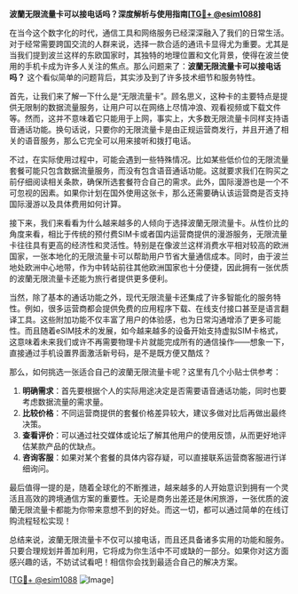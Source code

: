 **波蘭无限流量卡可以接电话吗？深度解析与使用指南[[TG💪+ @esim1088](https://t.me/s/esim1088)]**

在当今这个数字化的时代，通信工具和网络服务已经深深融入了我们的日常生活。对于经常需要跨国交流的人群来说，选择一款合适的通讯卡显得尤为重要。尤其是当我们提到波兰这样的东欧国家时，其独特的地理位置和文化背景，使得在波兰使用的手机卡成为许多人关注的焦点。那么问题来了：**波蘭无限流量卡可以接电话吗？** 这个看似简单的问题背后，其实涉及到了许多技术细节和服务特性。

首先，让我们来了解一下什么是“无限流量卡”。顾名思义，这种卡的主要特点是提供无限制的数据流量服务，让用户可以在网络上尽情冲浪、观看视频或下载文件等。然而，这并不意味着它只能用于上网，事实上，大多数无限流量卡同样支持语音通话功能。换句话说，只要你的无限流量卡是由正规运营商发行，并且开通了相关的语音服务，那么它完全可以用来接听和拨打电话。

不过，在实际使用过程中，可能会遇到一些特殊情况。比如某些低价位的无限流量套餐可能只包含数据流量服务，而没有包含语音通话功能。这就要求我们在购买之前仔细阅读相关条款，确保所选套餐符合自己的需求。此外，国际漫游也是一个不可忽视的因素。如果你计划在国外使用这张卡，那么还需要确认该运营商是否支持国际漫游以及具体费用如何计算。

接下来，我们来看看为什么越来越多的人倾向于选择波蘭无限流量卡。从性价比的角度来看，相比于传统的预付费SIM卡或者国内运营商提供的漫游服务，无限流量卡往往具有更高的经济性和灵活性。特别是在像波兰这样消费水平相对较高的欧洲国家，一张本地化的无限流量卡可以帮助用户节省大量通信成本。同时，由于波兰地处欧洲中心地带，作为中转站前往其他欧洲国家也十分便捷，因此拥有一张优质的波蘭无限流量卡还能为旅行者提供更多便利。

当然，除了基本的通话功能之外，现代无限流量卡还集成了许多智能化的服务特性。例如，很多运营商都会提供免费的应用程序下载、在线支付接口甚至是语言翻译工具。这些附加功能不仅丰富了用户的体验感，也为日常沟通增添了更多可能性。而且随着eSIM技术的发展，如今越来越多的设备开始支持虚拟SIM卡格式，这意味着未来我们或许不再需要物理卡片就能完成所有的通信操作——想象一下，直接通过手机设置界面激活新号码，是不是既方便又酷炫？

那么，如何挑选一张适合自己的波蘭无限流量卡呢？这里有几个小贴士供参考：

1. **明确需求**：首先要根据个人的实际用途决定是否需要语音通话功能，同时也要考虑数据流量的需求量。
2. **比较价格**：不同运营商提供的套餐价格差异较大，建议多做对比后再做出最终决策。
3. **查看评价**：可以通过社交媒体或论坛了解其他用户的使用反馈，从而更好地评估某款产品的优缺点。
4. **咨询客服**：如果对某个套餐的具体内容存疑，可以直接联系运营商客服进行详细询问。

最后值得一提的是，随着全球化的不断推进，越来越多的人开始意识到拥有一个灵活且高效的跨境通信方案的重要性。无论是商务出差还是休闲旅游，一张优质的波蘭无限流量卡都能为你带来意想不到的好处。而这一切，都可以通过简单的在线订购流程轻松实现！

总结来说，波蘭无限流量卡不仅可以接电话，而且还具备诸多实用的功能和服务。只要合理规划并善加利用，它将成为你生活中不可或缺的一部分。如果你对这方面感兴趣的话，不妨试试看吧！相信你会找到最适合自己的解决方案。

[[TG💪+ @esim1088](https://t.me/s/esim1088) ![Image](https://i.postimg.cc/4NQfJmqS/Snipaste-2025-05-13-00-14-12.png)]